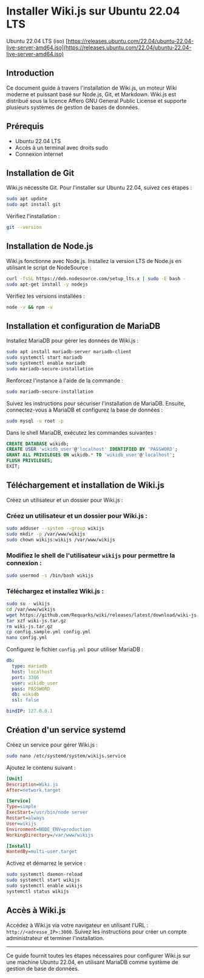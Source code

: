 # Installer Wiki.js sur Ubuntu 22.04 LTS

Ubuntu 22.04 LTS (iso)
[https://releases.ubuntu.com/22.04/ubuntu-22.04-live-server-amd64.iso](https://releases.ubuntu.com/22.04/ubuntu-22.04-live-server-amd64.iso)

## Introduction

Ce document guide à travers l'installation de Wiki.js, un moteur Wiki moderne et puissant basé sur Node.js, Git, et Markdown. Wiki.js est distribué sous la licence Affero GNU General Public License et supporte plusieurs systèmes de gestion de bases de données.

## Prérequis

- Ubuntu 22.04 LTS
- Accès à un terminal avec droits sudo
- Connexion internet

## Installation de Git

Wiki.js nécessite Git. Pour l'installer sur Ubuntu 22.04, suivez ces étapes :

```bash
sudo apt update
sudo apt install git
```

Vérifiez l'installation :

```bash
git --version
```

## Installation de Node.js

Wiki.js fonctionne avec Node.js. Installez la version LTS de Node.js en utilisant le script de NodeSource :

```bash
curl -fsSL https://deb.nodesource.com/setup_lts.x | sudo -E bash -
sudo apt-get install -y nodejs
```

Vérifiez les versions installées :

```bash
node -v && npm -v
```

## Installation et configuration de MariaDB

Installez MariaDB pour gérer les données de Wiki.js :

```bash
sudo apt install mariadb-server mariadb-client
sudo systemctl start mariadb
sudo systemctl enable mariadb
sudo mariadb-secure-installation
```

Renforcez l'instance à l'aide de la commande :

```bash
sudo mariadb-secure-installation
```

Suivez les instructions pour sécuriser l'installation de MariaDB. Ensuite, connectez-vous à MariaDB et configurez la base de données :

```bash
sudo mysql -u root -p
```

Dans le shell MariaDB, exécutez les commandes suivantes :

```sql
CREATE DATABASE wikidb;
CREATE USER 'wikidb_user'@'localhost' IDENTIFIED BY 'PASSWORD';
GRANT ALL PRIVILEGES ON wikidb.* TO 'wikidb_user'@'localhost';
FLUSH PRIVILEGES;
EXIT;
```

## Téléchargement et installation de Wiki.js

Créez un utilisateur et un dossier pour Wiki.js :

### Créez un utilisateur et un dossier pour Wiki.js :

```sh
sudo adduser --system --group wikijs
sudo mkdir -p /var/www/wikijs
sudo chown wikijs:wikijs /var/www/wikijs
```

### Modifiez le shell de l'utilisateur `wikijs` pour permettre la connexion :

```sh
sudo usermod -s /bin/bash wikijs
```

### Téléchargez et installez Wiki.js :

```sh
sudo su - wikijs
cd /var/www/wikijs
wget https://github.com/Requarks/wiki/releases/latest/download/wiki-js.tar.gz
tar xzf wiki-js.tar.gz
rm wiki-js.tar.gz
cp config.sample.yml config.yml
nano config.yml
```

Configurez le fichier `config.yml` pour utiliser MariaDB :

```yaml
db:
  type: mariadb
  host: localhost
  port: 3306
  user: wikidb_user
  pass: PASSWORD
  db: wikidb
  ssl: false

bindIP: 127.0.0.1
```

## Création d'un service systemd

Créez un service pour gérer Wiki.js :

```bash
sudo nano /etc/systemd/system/wikijs.service
```

Ajoutez le contenu suivant :

```ini
[Unit]
Description=Wiki.js
After=network.target

[Service]
Type=simple
ExecStart=/usr/bin/node server
Restart=always
User=wikijs
Environment=NODE_ENV=production
WorkingDirectory=/var/www/wikijs

[Install]
WantedBy=multi-user.target
```

Activez et démarrez le service :

```bash
sudo systemctl daemon-reload
sudo systemctl start wikijs
sudo systemctl enable wikijs
systemctl status wikijs
```

## Accès à Wiki.js

Accédez à Wiki.js via votre navigateur en utilisant l'URL : `http://<adresse_IP>:3000`. Suivez les instructions pour créer un compte administrateur et terminer l'installation.

---

Ce guide fournit toutes les étapes nécessaires pour configurer Wiki.js sur une machine Ubuntu 22.04, en utilisant MariaDB comme système de gestion de base de données.
